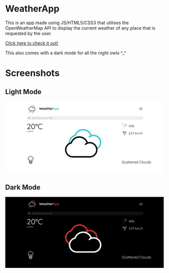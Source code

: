 # WeatherApp
This is an app made using JS/HTML5/CSS3 that utilises the OpenWeatherMap API to display the current weather of any place that is requested by the user.

[Click here to check it out!](https://fancy-lily-1e0bf1.netlify.app/)

This also comes with a dark mode for all the night owls ^_^

# Screenshots
## Light Mode
![LtMd](screenshots/Light.png)
## Dark Mode
![DkMd](screenshots/Dark.png)

